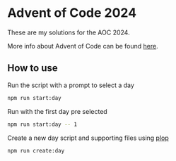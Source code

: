 # Advent of Code 2024

These are my solutions for the AOC 2024.

More info about Advent of Code can be found [here](https://adventofcode.com/2024/about).

## How to use

Run the script with a prompt to select a day
```bash
npm run start:day 
```

Run with the first day pre selected
```bash
npm run start:day -- 1
```

Create a new day script and supporting files using [plop](https://www.npmjs.com/package/plop)
```bash
npm run create:day 
```